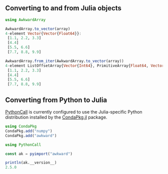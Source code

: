 ## Converting to and from Julia objects

```julia
using AwkwardArray

AwkwardArray.to_vector(array)
4-element Vector{Vector{Float64}}:
 [1.1, 2.2, 3.3]
 [4.4]
 [5.5, 6.6]
 [7.7, 8.8, 9.9]

AwkwardArray.from_iter(AwkwardArray.to_vector(array))
4-element ListOffsetArray{Vector{Int64}, PrimitiveArray{Float64, Vector{Float64}, :default}, :default}:
 [1.1, 2.2, 3.3]
 [4.4]
 [5.5, 6.6]
 [7.7, 8.8, 9.9]
```
## Converting from Python to Julia

[PythonCall](https://github.com/JuliaPy/PythonCall.jl) is currently configured to use the Julia-specific Python distribution
installed by the [CondaPkg.jl](https://github.com/JuliaPy/CondaPkg.jl) package.

```julia
using CondaPkg
CondaPkg.add("numpy")
CondaPkg.add("awkward")
```

```julia
using PythonCall

const ak = pyimport("awkward")

println(ak.__version__)
2.5.0
```
